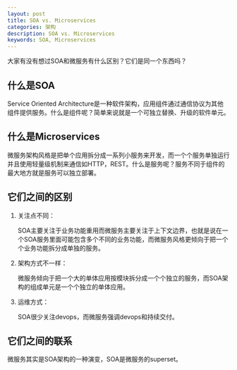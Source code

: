 ```yaml
---
layout: post
title: SOA vs. Microservices
categories: 架构
description: SOA vs. Microservices
keywords: SOA, Microservices
---
```


大家有没有想过SOA和微服务有什么区别？它们是同一个东西吗？

## 什么是SOA

Service Oriented Architecture是一种软件架构，应用组件通过通信协议为其他组件提供服务。什么是组件呢？简单来说就是一个可独立替换、升级的软件单元。


## 什么是Microservices

微服务架构风格是把单个应用拆分成一系列小服务来开发，而一个个服务单独运行并且使用轻量级机制来通信如HTTP，REST。什么是服务呢？服务不同于组件的最大地方就是服务可以独立部署。


## 它们之间的区别

1. 关注点不同：

    SOA主要关注于业务功能重用而微服务主要关注于上下文边界，也就是说在一个SOA服务里面可能包含多个不同的业务功能，而微服务风格更倾向于把一个个业务功能拆分成单独的服务。

2. 架构方式不一样：

    微服务倾向于把一个大的单体应用按模块拆分成一个个独立的服务，而SOA架构的组成单元是一个个独立的单体应用。

3. 运维方式：

    SOA很少关注devops，而微服务强调devops和持续交付。

## 它们之间的联系

微服务其实是SOA架构的一种演变，SOA是微服务的superset。
